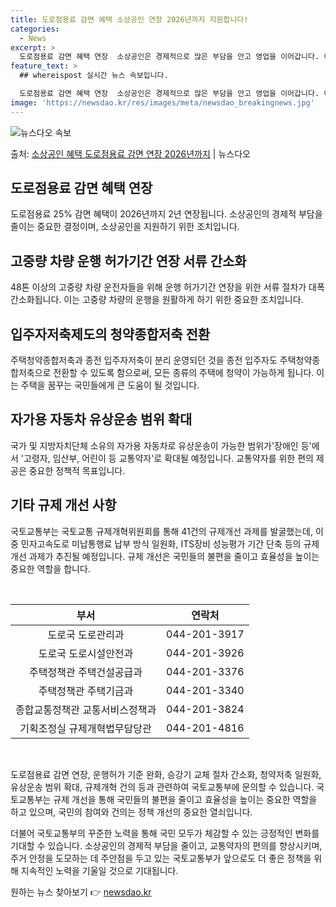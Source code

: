```yaml
---
title: 도로점용료 감면 혜택 소상공인 연장 2026년까지 지원합니다!
categories:
  - News
excerpt: >
  도로점용료 감면 혜택 연장  소상공인은 경제적으로 많은 부담을 안고 영업을 이어갑니다. 이런 소상공인을 지원…
feature_text: >
  ## whereispost 실시간 뉴스 속보입니다.

  도로점용료 감면 혜택 연장  소상공인은 경제적으로 많은 부담을 안고 영업을 이어갑니다. 이런 소상공인을 지원…
image: 'https://newsdao.kr/res/images/meta/newsdao_breakingnews.jpg'
---
```


![뉴스다오 속보](https://newsdao.kr/res/images/meta/newsdao_breakingnews.jpg)

<p>출처: <a href="https://newsdao.kr/4548" rel="dofollow">소상공인 혜택 도로점용료 감면 연장 2026년까지</a> | 뉴스다오</p>

<h2 data-ke-size="size26">도로점용료 감면 혜택 연장</h2>
<p data-ke-size="size16">도로점용료 25% 감면 혜택이 2026년까지 2년 연장됩니다. 소상공인의 경제적 부담을 줄이는 중요한 결정이며, 소상공인을 지원하기 위한 조치입니다.</p>

<h2 data-ke-size="size26">고중량 차량 운행 허가기간 연장 서류 간소화</h2>
<p data-ke-size="size16">48톤 이상의 고중량 차량 운전자들을 위해 운행 허가기간 연장을 위한 서류 절차가 대폭 간소화됩니다. 이는 고중량 차량의 운행을 원활하게 하기 위한 중요한 조치입니다.</p>

<h2 data-ke-size="size26">입주자저축제도의 청약종합저축 전환</h2>
<p data-ke-size="size16">주택청약종합저축과 종전 입주자저축이 분리 운영되던 것을 종전 입주자도 주택청약종합저축으로 전환할 수 있도록 함으로써, 모든 종류의 주택에 청약이 가능하게 됩니다. 이는 주택을 꿈꾸는 국민들에게 큰 도움이 될 것입니다.</p>

<h2 data-ke-size="size26">자가용 자동차 유상운송 범위 확대</h2>
<p data-ke-size="size16">국가 및 지방자치단체 소유의 자가용 자동차로 유상운송이 가능한 범위가'장애인 등'에서 '고령자, 임산부, 어린이 등 교통약자'로 확대될 예정입니다. 교통약자를 위한 편의 제공은 중요한 정책적 목표입니다.</p>

<h2 data-ke-size="size26">기타 규제 개선 사항</h2>
<p data-ke-size="size16">국토교통부는 국토교통 규제개혁위원회를 통해 41건의 규제개선 과제를 발굴했는데, 이 중 민자고속도로 미납통행료 납부 방식 일원화, ITS장비 성능평가 기간 단축 등의 규제 개선 과제가 추진될 예정입니다. 규제 개선은 국민들의 불편을 줄이고 효율성을 높이는 중요한 역할을 합니다.</p>

<p data-ke-size="size16">&nbsp;</p>

<table>
	<thead>
		<tr>
			<th>부서</th>
			<th>연락처</th>
		</tr>
	</thead>
	<tbody>
		<tr>
			<td style="text-align: center;">도로국 도로관리과</td>
			<td style="text-align: center;">044-201-3917</td>
		</tr>
		<tr>
			<td style="text-align: center;">도로국 도로시설안전과</td>
			<td style="text-align: center;">044-201-3926</td>
		</tr>
		<tr>
			<td style="text-align: center;">주택정책관 주택건설공급과</td>
			<td style="text-align: center;">044-201-3376</td>
		</tr>
		<tr>
			<td style="text-align: center;">주택정책관 주택기금과</td>
			<td style="text-align: center;">044-201-3340</td>
		</tr>
		<tr>
			<td style="text-align: center;">종합교통정책관 교통서비스정책과</td>
			<td style="text-align: center;">044-201-3824</td>
		</tr>
		<tr>
			<td style="text-align: center;">기획조정실 규제개혁법무담당관</td>
			<td style="text-align: center;">044-201-4816</td>
		</tr>
	</tbody>
</table>
<p data-ke-size="size16">&nbsp;</p>
<p data-ke-size="size16">도로점용료 감면 연장, 운행허가 기준 완화, 승강기 교체 절차 간소화, 청약저축 일원화, 유상운송 범위 확대, 규제개혁 건의 등과 관련하여 국토교통부에 문의할 수 있습니다. 국토교통부는 규제 개선을 통해 국민들의 불편을 줄이고 효율성을 높이는 중요한 역할을 하고 있으며, 국민의 참여와 건의는 정책 개선의 중요한 열쇠입니다.</p>
<p data-ke-size="size16">더불어 국토교통부의 꾸준한 노력을 통해 국민 모두가 체감할 수 있는 긍정적인 변화를 기대할 수 있습니다. 소상공인의 경제적 부담을 줄이고, 교통약자의 편의를 향상시키며, 주거 안정을 도모하는 데 주안점을 두고 있는 국토교통부가 앞으로도 더 좋은 정책을 위해 지속적인 노력을 기울일 것으로 기대됩니다.</p> 

원하는 뉴스 찾아보기 👉 <a href="https://newsdao.kr" rel="dofollow">newsdao.kr</a>


